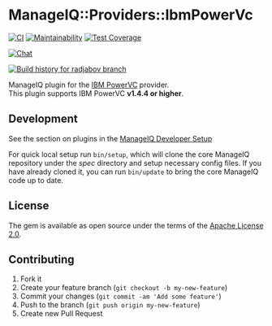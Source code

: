 # ManageIQ::Providers::IbmPowerVc

[![CI](https://github.com/ManageIQ/manageiq-providers-ibm_power_vc/actions/workflows/ci.yaml/badge.svg?branch=radjabov)](https://github.com/ManageIQ/manageiq-providers-ibm_power_vc/actions/workflows/ci.yaml)
[![Maintainability](https://api.codeclimate.com/v1/badges/ca08315939e0235081cb/maintainability)](https://codeclimate.com/github/ManageIQ/manageiq-providers-ibm_power_vc/maintainability)
[![Test Coverage](https://api.codeclimate.com/v1/badges/ca08315939e0235081cb/test_coverage)](https://codeclimate.com/github/ManageIQ/manageiq-providers-ibm_power_vc/test_coverage)

[![Chat](https://badges.gitter.im/Join%20Chat.svg)](https://gitter.im/ManageIQ/manageiq-providers-ibm_power_vc?utm_source=badge&utm_medium=badge&utm_campaign=pr-badge&utm_content=badge)

[![Build history for radjabov branch](https://buildstats.info/github/chart/ManageIQ/manageiq-providers-ibm_power_vc?branch=radjabov&buildCount=50&includeBuildsFromPullRequest=false&showstats=false)](https://github.com/ManageIQ/manageiq-providers-ibm_power_vc/actions?query=branch%3Amaster)

ManageIQ plugin for the [IBM PowerVC](https://www.ibm.com/products/powervc) provider.   
This plugin supports IBM PowerVC **v1.4.4 or higher**.

## Development

See the section on plugins in the [ManageIQ Developer Setup](http://manageiq.org/docs/guides/developer_setup/plugins)

For quick local setup run `bin/setup`, which will clone the core ManageIQ repository under the *spec* directory and setup necessary config files. If you have already cloned it, you can run `bin/update` to bring the core ManageIQ code up to date.

## License

The gem is available as open source under the terms of the [Apache License 2.0](http://www.apache.org/licenses/LICENSE-2.0).

## Contributing

1. Fork it
2. Create your feature branch (`git checkout -b my-new-feature`)
3. Commit your changes (`git commit -am 'Add some feature'`)
4. Push to the branch (`git push origin my-new-feature`)
5. Create new Pull Request
